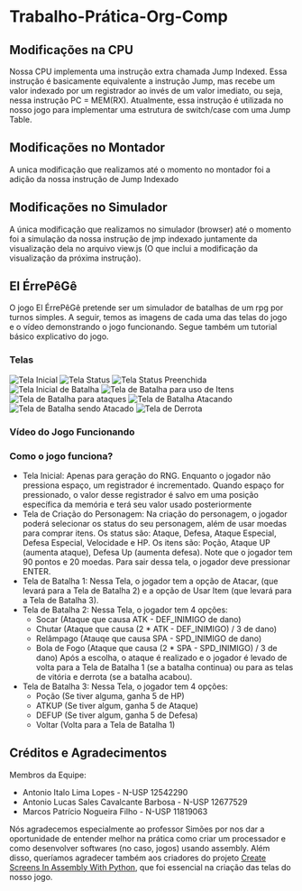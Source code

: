 # Trabalho-Prática-Org-Comp
## Modificações na CPU
  Nossa CPU implementa uma instrução extra chamada Jump Indexed. Essa instrução é basicamente equivalente a instrução Jump, mas recebe um valor indexado por um registrador ao invés de um valor imediato, ou seja, nessa instrução PC = MEM(RX). Atualmente, essa instrução é utilizada no nosso jogo para implementar uma estrutura de switch/case com uma Jump Table.

## Modificações no Montador
  A unica modificação que realizamos até o momento no montador foi a adição da nossa instrução de Jump Indexado

## Modificações no Simulador
  A única modificação que realizamos no simulador (browser) até o momento foi a simulação da nossa instrução de jmp indexado juntamente da visualização dela no arquivo view.js (O que inclui a modificação da visualização da próxima instrução). 

## El ÉrrePêGê
  O jogo El ÉrrePêGê pretende ser um simulador de batalhas de um rpg por turnos simples. A seguir, temos as imagens de cada uma das telas do jogo e o vídeo demonstrando o jogo funcionando. Segue também um tutorial básico explicativo do jogo.

### Telas
![Tela Inicial](Imagens/comeco.jpeg)
![Tela Status](Imagens/status.jpeg)
![Tela Status Preenchida](Imagens/status_fim.jpeg)
![Tela Inicial de Batalha](Imagens/batalha.jpeg)
![Tela de Batalha para uso de Itens](Imagens/itens.jpeg)
![Tela de Batalha para ataques](Imagens/ataques.jpeg)
![Tela de Batalha Atacando](Imagens/atacando.jpeg)
![Tela de Batalha sendo Atacado](Imagens/atacado.jpeg)
![Tela de Derrota](Imagens/perdeu.jpeg)
### Vídeo do Jogo Funcionando

### Como o jogo funciona?
  - Tela Inicial: Apenas para geração do RNG. Enquanto o jogador não pressiona espaço, um registrador é incrementado. Quando espaço for pressionado, o valor desse registrador é salvo em uma posição específica da memória e terá seu valor usado posteriormente
  - Tela de Criação do Personagem: Na criação do personagem, o jogador poderá selecionar os status do seu personagem, além de usar moedas para comprar itens. Os status são: Ataque, Defesa, Ataque Especial, Defesa Especial, Velocidade e HP. Os itens são: Poção, Ataque UP (aumenta ataque), Defesa Up (aumenta defesa). Note que o jogador tem 90 pontos e 20 moedas. Para sair dessa tela, o jogador deve pressionar ENTER.
  - Tela de Batalha 1: Nessa Tela, o jogador tem a opção de Atacar, (que levará para a Tela de Batalha 2) e a opção de Usar Item (que levará para a Tela de Batalha 3).
  - Tela de Batalha 2: Nessa Tela, o jogador tem 4 opções:
    - Socar  (Ataque que causa ATK - DEF_INIMIGO de dano)
    - Chutar (Ataque que causa (2 * ATK - DEF_INIMIGO) / 3 de dano)
    - Relâmpago (Atauqe que causa SPA - SPD_INIMIGO de dano)
    - Bola de Fogo (Ataque que causa (2 * SPA - SPD_INIMIGO) / 3 de dano)
    Após a escolha, o ataque é realizado e o jogador é levado de volta para a Tela de Batalha 1 (se a batalha continua) ou para as telas de vitória e derrota (se a batalha acabou).
  - Tela de Batalha 3: Nessa Tela, o jogador tem 4 opções:
    - Poção (Se tiver alguma, ganha 5 de HP)
    - ATKUP (Se tiver algum, ganha 5 de Ataque)
    - DEFUP (Se tiver algum, ganha 5 de Defesa)
    - Voltar (Volta para a Tela de Batalha 1)

## Créditos e Agradecimentos
Membros da Equipe:
- Antonio Italo Lima Lopes - N-USP 12542290
- Antonio Lucas Sales Cavalcante Barbosa - N-USP 12677529
- Marcos Patrício Nogueira Filho - N-USP 11819063

Nós agradecemos especialmente ao professor Simões por nos dar a oportunidade de entender melhor na prática como criar um processador e como desenvolver softwares (no caso, jogos) usando assembly. Além disso, queríamos agradecer também aos criadores do projeto [Create Screens In Assembly With Python](https://github.com/GustavoSelhorstMarconi/Create-Screens-in-Assembly-with-python), que foi essencial na criação das telas do nosso jogo.
